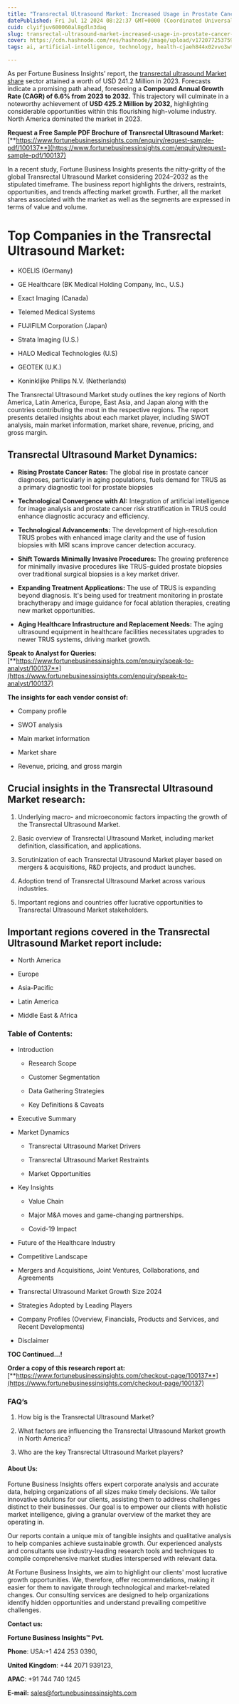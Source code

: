 ```yaml
---
title: "Transrectal Ultrasound Market: Increased Usage in Prostate Cancer Diagnostics"
datePublished: Fri Jul 12 2024 08:22:37 GMT+0000 (Coordinated Universal Time)
cuid: clyifjuv600060al8gdln3daq
slug: transrectal-ultrasound-market-increased-usage-in-prostate-cancer-diagnostics
cover: https://cdn.hashnode.com/res/hashnode/image/upload/v1720772537598/eab0e96b-7003-49bd-80bf-879a3a595050.png
tags: ai, artificial-intelligence, technology, health-cjaeh844x02vvo3wtj5r2s75q, healthcare

---
```


As per Fortune Business Insights’ report, the [transrectal ultrasound Market share](https://www.fortunebusinessinsights.com/industry-reports/transrectal-ultrasound-market-100137) sector attained a worth of USD 241.2 Million in 2023. Forecasts indicate a promising path ahead, foreseeing a **Compound Annual Growth Rate (CAGR) of 6.6% from 2023 to 2032.** This trajectory will culminate in a noteworthy achievement of **USD 425.2 Million by 2032,** highlighting considerable opportunities within this flourishing high-volume industry. North America dominated the market in 2023.

**Request a Free Sample PDF Brochure of Transrectal Ultrasound Market:** [**https://www.fortunebusinessinsights.com/enquiry/request-sample-pdf/100137**](https://www.fortunebusinessinsights.com/enquiry/request-sample-pdf/100137)

In a recent study, Fortune Business Insights presents the nitty-gritty of the global Transrectal Ultrasound Market considering 2024–2032 as the stipulated timeframe. The business report highlights the drivers, restraints, opportunities, and trends affecting market growth. Further, all the market shares associated with the market as well as the segments are expressed in terms of value and volume.

# **Top Companies in the Transrectal Ultrasound Market:**

* KOELIS (Germany)
    
* GE Healthcare (BK Medical Holding Company, Inc., U.S.)
    
* Exact Imaging (Canada)
    
* Telemed Medical Systems
    
* FUJIFILM Corporation (Japan)
    
* Strata Imaging (U.S.)
    
* HALO Medical Technologies (U.S)
    
* GEOTEK (U.K.)
    
* Koninklijke Philips N.V. (Netherlands)
    

The Transrectal Ultrasound Market study outlines the key regions of North America, Latin America, Europe, East Asia, and Japan along with the countries contributing the most in the respective regions. The report presents detailed insights about each market player, including SWOT analysis, main market information, market share, revenue, pricing, and gross margin.

## Transrectal Ultrasound Market **Dynamics**:

* **Rising Prostate Cancer Rates:** The global rise in prostate cancer diagnoses, particularly in aging populations, fuels demand for TRUS as a primary diagnostic tool for prostate biopsies
    
* **Technological Convergence with AI:** Integration of artificial intelligence for image analysis and prostate cancer risk stratification in TRUS could enhance diagnostic accuracy and efficiency.
    
* **Technological Advancements:** The development of high-resolution TRUS probes with enhanced image clarity and the use of fusion biopsies with MRI scans improve cancer detection accuracy.
    
* **Shift Towards Minimally Invasive Procedures:** The growing preference for minimally invasive procedures like TRUS-guided prostate biopsies over traditional surgical biopsies is a key market driver.
    
* **Expanding Treatment Applications:** The use of TRUS is expanding beyond diagnosis. It's being used for treatment monitoring in prostate brachytherapy and image guidance for focal ablation therapies, creating new market opportunities.
    
* **Aging Healthcare Infrastructure and Replacement Needs:** The aging ultrasound equipment in healthcare facilities necessitates upgrades to newer TRUS systems, driving market growth.
    

**Speak to Analyst for Queries:** [**https://www.fortunebusinessinsights.com/enquiry/speak-to-analyst/100137**](https://www.fortunebusinessinsights.com/enquiry/speak-to-analyst/100137)

**The insights for each vendor consist of:**

* Company profile
    
* SWOT analysis
    
* Main market information
    
* Market share
    
* Revenue, pricing, and gross margin
    

## **Crucial insights in the Transrectal Ultrasound Market research:**

1. Underlying macro- and microeconomic factors impacting the growth of the Transrectal Ultrasound Market.
    
2. Basic overview of Transrectal Ultrasound Market, including market definition, classification, and applications.
    
3. Scrutinization of each Transrectal Ultrasound Market player based on mergers & acquisitions, R&D projects, and product launches.
    
4. Adoption trend of Transrectal Ultrasound Market across various industries.
    
5. Important regions and countries offer lucrative opportunities to Transrectal Ultrasound Market stakeholders.
    

## **Important regions covered in the Transrectal Ultrasound Market report include:**

* North America
    
* Europe
    
* Asia-Pacific
    
* Latin America
    
* Middle East & Africa
    

### **Table of Contents:**

* Introduction
    
    * Research Scope
        
    * Customer Segmentation
        
    * Data Gathering Strategies
        
    * Key Definitions & Caveats
        
* Executive Summary
    
* Market Dynamics
    
    * Transrectal Ultrasound Market Drivers
        
    * Transrectal Ultrasound Market Restraints
        
    * Market Opportunities
        
* Key Insights
    
    * Value Chain
        
    * Major M&A moves and game-changing partnerships.
        
    * Covid-19 Impact
        
* Future of the Healthcare Industry
    
* Competitive Landscape
    
* Mergers and Acquisitions, Joint Ventures, Collaborations, and Agreements
    
* Transrectal Ultrasound Market Growth Size 2024
    
* Strategies Adopted by Leading Players
    
* Company Profiles (Overview, Financials, Products and Services, and Recent Developments)
    
* Disclaimer
    

**TOC Continued…!**

**Order a copy of this research report at:** [**https://www.fortunebusinessinsights.com/checkout-page/100137**](https://www.fortunebusinessinsights.com/checkout-page/100137)

### **FAQ’s**

1. How big is the Transrectal Ultrasound Market?
    
2. What factors are influencing the Transrectal Ultrasound Market growth in North America?
    
3. Who are the key Transrectal Ultrasound Market players?
    

#### **About Us:**

Fortune Business Insights offers expert corporate analysis and accurate data, helping organizations of all sizes make timely decisions. We tailor innovative solutions for our clients, assisting them to address challenges distinct to their businesses. Our goal is to empower our clients with holistic market intelligence, giving a granular overview of the market they are operating in.

Our reports contain a unique mix of tangible insights and qualitative analysis to help companies achieve sustainable growth. Our experienced analysts and consultants use industry-leading research tools and techniques to compile comprehensive market studies interspersed with relevant data.

At Fortune Business Insights, we aim to highlight our clients' most lucrative growth opportunities. We, therefore, offer recommendations, making it easier for them to navigate through technological and market-related changes. Our consulting services are designed to help organizations identify hidden opportunities and understand prevailing competitive challenges.

**Contact us:**

**Fortune Business Insights™ Pvt.**

**Phone**: USA:+1 424 253 0390,

**United Kingdom**: +44 2071 939123,

**APAC**: +91 744 740 1245

**E-mail:** [sales@fortunebusinessinsights.com](mailto:sales@fortunebusinessinsights.com)